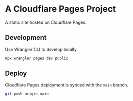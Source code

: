 # A Cloudflare Pages Project

A static site hosted on Cloudflare Pages.

## Development

Use Wrangler CLI to develop locally.

```bash
npx wrangler pages dev public
```

## Deploy

Cloudflare Pages deployment is synced with the `main` branch.

```bash
git push origin main
```
